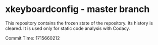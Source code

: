# xkeyboardconfig - master branch

This repository contains the frozen state of the repository.
Its history is cleared. It is used only for static code
analysis with Codacy.

Commit Time: 1715660212